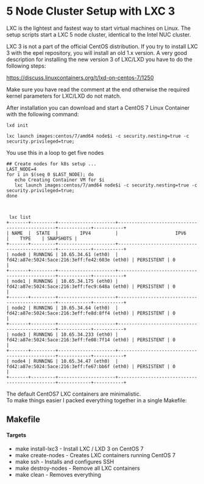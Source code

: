 # 5 Node Cluster Setup with LXC 3
LXC is the lightest and fastest way to start virtual machines on Linux. The setup scripts start a LXC 5 node cluster, identical to
the Intel NUC cluster. 

LXC 3 is not a part of the official CentOS distribution. If you try to install LXC 3 with the epel repository, 
you will install an old 1.x version. A very good description for installing the new version 3 of LXC/LXD you have to do the following steps:

https://discuss.linuxcontainers.org/t/lxd-on-centos-7/1250

Make sure you have read the comment at the end otherwise the required kernel parameters for LXC/LXD do not match.

After installation you can download and start a CentOS 7 Linux Container with the following command:

```shell
lxd init 

lxc launch images:centos/7/amd64 node$i -c security.nesting=true -c security.privileged=true;
```

You use this in a loop to get five nodes
```shell
## Create nodes for k8s setup ...
LAST_NODE=4
for i in $(seq 0 $LAST_NODE); do 
   echo Creating Container VM for $i
   lxc launch images:centos/7/amd64 node$i -c security.nesting=true -c security.privileged=true;
done



 lxc list
+-------+---------+---------------------+-----------------------------------------------+------------+-----------+
| NAME  |  STATE  |        IPV4         |                     IPV6                      |    TYPE    | SNAPSHOTS |
+-------+---------+---------------------+-----------------------------------------------+------------+-----------+
| node0 | RUNNING | 10.65.34.61 (eth0)  | fd42:a87e:5024:5ace:216:3eff:fe42:603e (eth0) | PERSISTENT | 0         |
+-------+---------+---------------------+-----------------------------------------------+------------+-----------+
| node1 | RUNNING | 10.65.34.175 (eth0) | fd42:a87e:5024:5ace:216:3eff:fec9:648a (eth0) | PERSISTENT | 0         |
+-------+---------+---------------------+-----------------------------------------------+------------+-----------+
| node2 | RUNNING | 10.65.34.64 (eth0)  | fd42:a87e:5024:5ace:216:3eff:fe8d:8ff4 (eth0) | PERSISTENT | 0         |
+-------+---------+---------------------+-----------------------------------------------+------------+-----------+
| node3 | RUNNING | 10.65.34.233 (eth0) | fd42:a87e:5024:5ace:216:3eff:fe08:7f14 (eth0) | PERSISTENT | 0         |
+-------+---------+---------------------+-----------------------------------------------+------------+-----------+
| node4 | RUNNING | 10.65.34.47 (eth0)  | fd42:a87e:5024:5ace:216:3eff:fe67:bb6f (eth0) | PERSISTENT | 0         |
+-------+---------+---------------------+-----------------------------------------------+------------+-----------+
```

The default CentOS7 LXC containers are minimalistic.  
To make things easier I packed everything together in a single Makefile:

## Makefile
#### Targets
- make install-lxc3    - Install LXC / LXD 3 on CentOS 7 
- make create-nodes    - Creates LXC containers running CentOS 7
- make ssh             - Installs and configures SSH
- make destroy-nodes   - Remove all LXC containers
- make clean           - Removes everything
     